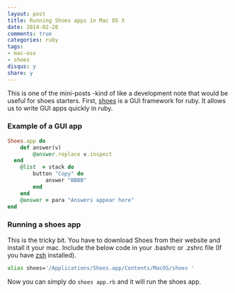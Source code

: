 ```yaml
---
layout: post
title: Running Shoes apps in Mac OS X
date: 2014-02-28
comments: true
categories: ruby
tags:
- mac-osx 
- shoes
disqus: y
share: y
---
```


This is one of the mini-posts -kind of like a development note that would be useful for shoes starters. First, [shoes](http://shoesrb.com/) is a GUI framework for ruby. It allows us to write GUI apps quickly in ruby. 

### Example of a GUI app

``` ruby app.rb
Shoes.app do
	def answer(v)
		@answer.replace v.inspect
  end	
	@list  = stack do
		button "Copy" do 
			answer "BBBB"
		end
	end
	@answer = para "Answers appear here"
end
```

### Running a shoes app
This is the tricky bit. You have to download Shoes from their website and install it your mac. Include the below code in your .bashrc or .zshrc file (If you have [zsh](https://github.com/robbyrussell/oh-my-zsh) installed).

``` bash
alias shoes='/Applications/Shoes.app/Contents/MacOS/shoes '
```

Now you can simply do `shoes app.rb` and it will run the shoes app.  